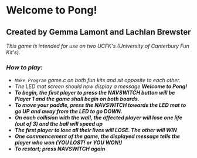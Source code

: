 <h1> Welcome to Pong! </h1>
<h2> Created by Gemma Lamont and Lachlan Brewster </h2>

<i> This game is intended for use on two UCFK's (University of Canterbury Fun Kit's). <i>

<h3>How to play:</h3>
<ul>
<li> <code>Make Program</code> game.c on both fun kits and sit opposite to each other.</li>

<li> The LED mat screen should now display a message <strong> Welcome to Pong! <strong> </li>

<li> To begin, the first player to press the <strong> NAVSWITCH </strong> button will be <i> Player 1</i> and the game shall begin on both boards. </li>

<li> To move your paddle, press the <strong> NAVSWITCH </strong> towards the LED mat to go <strong> UP </strong> and away from the LED to go <strong> DOWN. </strong></li>

<li> On each collision with the wall, the affected player will lose one life (out of 3) and the ball will speed up </li>

<li> The first player to lose all their lives will <strong> LOSE</strong>. The other will <strong>WIN</strong></li>

<li> One commencement of the game, the displayed message tells the player who won (<strong>YOU LOST! </strong> or <strong>YOU WON!</strong>) </li>

<li> To restart; press <strong>NAVSWITCH</strong> again </li>